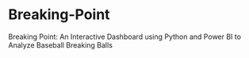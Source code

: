 # Breaking-Point
Breaking Point: An Interactive Dashboard using Python and Power BI to Analyze Baseball Breaking Balls
